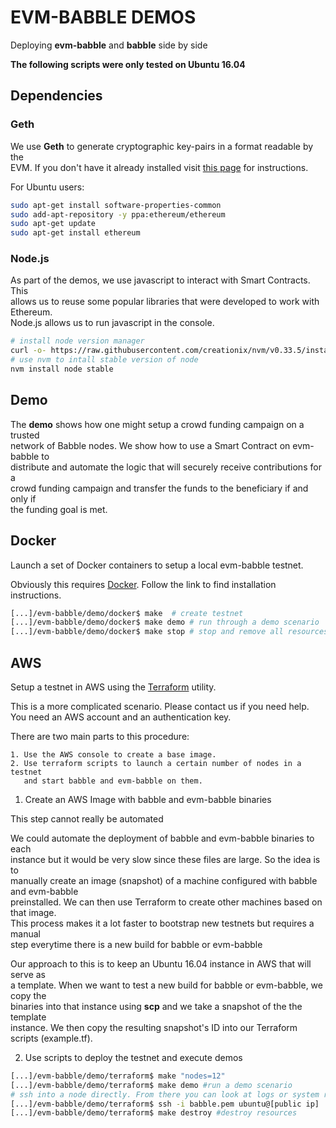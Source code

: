 # EVM-BABBLE DEMOS
Deploying **evm-babble** and **babble** side by side

**The following scripts were only tested on Ubuntu 16.04**

## Dependencies

### Geth

We use **Geth** to generate cryptographic key-pairs in a format readable by the  
EVM. If you don't have it already installed visit [this page](https://github.com/ethereum/go-ethereum/wiki/Building-Ethereum) for instructions.  

For Ubuntu users:  

```bash
sudo apt-get install software-properties-common
sudo add-apt-repository -y ppa:ethereum/ethereum
sudo apt-get update
sudo apt-get install ethereum
```

### Node.js

As part of the demos, we use javascript to interact with Smart Contracts. This  
allows us to reuse some popular libraries that were developed to work with Ethereum.  
Node.js allows us to run javascript in the console.

```bash
# install node version manager
curl -o- https://raw.githubusercontent.com/creationix/nvm/v0.33.5/install.sh | bash
# use nvm to intall stable version of node
nvm install node stable
```

## Demo

The **demo** shows how one might setup a crowd funding campaign on a trusted  
network of Babble nodes. We show how to use a Smart Contract on evm-babble to  
distribute and automate the logic that will securely receive contributions for a  
crowd funding campaign and transfer the funds to the beneficiary if and only if  
the funding goal is met.

## Docker

Launch a set of Docker containers to setup a local evm-babble testnet. 

Obviously this requires [Docker](https://docker.com). Follow the link to find installation instructions.

```bash
[...]/evm-babble/demo/docker$ make  # create testnet
[...]/evm-babble/demo/docker$ make demo # run through a demo scenario
[...]/evm-babble/demo/docker$ make stop # stop and remove all resources
```

## AWS

Setup a testnet in AWS using the [Terraform](https://www.terraform.io/) utility.

This is a more complicated scenario. Please contact us if you need help.  
You need an AWS account and an authentication key. 

There are two main parts to this procedure:

    1. Use the AWS console to create a base image.
    2. Use terraform scripts to launch a certain number of nodes in a testnet  
       and start babble and evm-babble on them. 

1. Create an AWS Image with babble and evm-babble binaries

This step cannot really be automated

We could automate the deployment of babble and evm-babble binaries to each  
instance but it would be very slow since these files are large. So the idea is to  
manually create an image (snapshot) of a machine configured with babble and evm-babble  
preinstalled. We can then use Terraform to create other machines based on that image.  
This process makes it a lot faster to bootstrap new testnets but requires a manual  
step everytime there is a new build for babble or evm-babble

Our approach to this is to keep an Ubuntu 16.04 instance in AWS that will serve as  
a template. When we want to test a new build for babble or evm-babble, we copy the  
binaries into that instance using **scp** and we take a snapshot of the the template  
instance. We then copy the resulting snapshot's ID into our Terraform scripts (example.tf).

2. Use scripts to deploy the testnet and execute demos  

```bash
[...]/evm-babble/demo/terraform$ make "nodes=12"
[...]/evm-babble/demo/terraform$ make demo #run a demo scenario
# ssh into a node directly. From there you can look at logs or system resources
[...]/evm-babble/demo/terraform$ ssh -i babble.pem ubuntu@[public ip] 
[...]/evm-babble/demo/terraform$ make destroy #destroy resources
```

